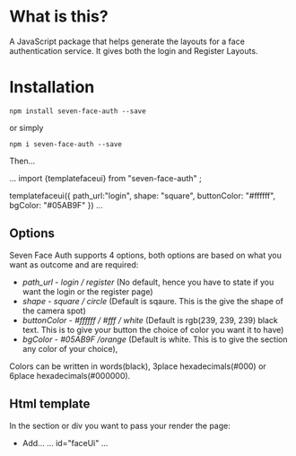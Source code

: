 # What is this?

A JavaScript package that helps generate the layouts for a face authentication service. It gives both the login and Register Layouts.

# Installation

`npm install seven-face-auth --save` 

or simply

`npm i seven-face-auth --save`


Then...

...
import {templatefaceui} from "seven-face-auth" ;

templatefaceui({
    path_url:"login",
    shape: "square",
    buttonColor: "#ffffff",
    bgColor: "#05AB9F"
})
...

## Options
Seven Face Auth supports 4 options, both options are based on what you want as outcome and are required:

* *path_url* - _login / register_ (No default, hence you have to state if you want the login or the register page)
* *shape* - _square / circle_ (Default is sqaure. This is the give the shape of the camera spot)
* *buttonColor* - _#ffffff / #fff / white_ (Default is rgb(239, 239, 239) black text. This is to give your button the choice of color you want it to have)
* *bgColor* - _#05AB9F /orange_ (Default is white. This is to give the section any color of your choice),

Colors can be written in words(black), 3place hexadecimals(#000) or 6place hexadecimals(#000000).


## Html template
In the section or div you want to pass your render the page:

* Add...
...
id="faceUi"
...